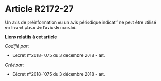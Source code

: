 # Article R2172-27

Un avis de préinformation ou un avis périodique indicatif ne peut être utilisé en lieu et place de l'avis de marché.

**Liens relatifs à cet article**

_Codifié par_:

  - Décret n°2018-1075 du 3 décembre 2018 - art.

_Créé par_:

  - Décret n°2018-1075 du 3 décembre 2018 - art.
